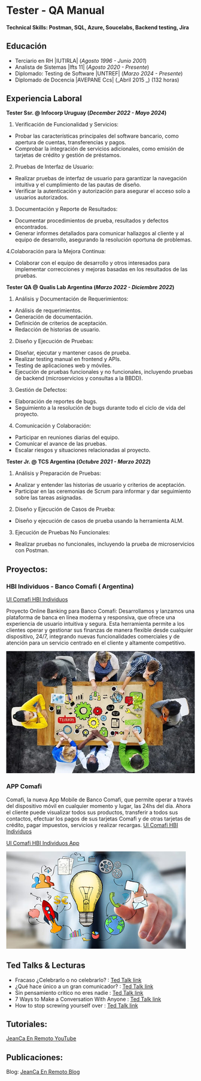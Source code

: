 # Tester - QA Manual

#### Technical Skills: Postman, SQL, Azure, Soucelabs, Backend testing, Jira

## Educación
- Terciario en RH |IUTIRLA| (_Agosto 1996 - Junio 2001_)							       		
- Analista de Sistemas |Ifts 11| (_Agosto 2020 - Presente_)
- Diplomado: Testing de Software |UNTREF| (_Marzo 2024 - Presente_)
- Diplomado de Docencia |AVEPANE Ccs| (_Abril 2015 _) (132 horas)			        		

## Experiencia Laboral
**Tester Ssr. @ Infocorp Uruguay (_December 2022 - Mayo 2024_)**
1. Verificación de Funcionalidad y Servicios:
- Probar las características principales del software bancario, como apertura de cuentas, transferencias y pagos.
- Comprobar la integración de servicios adicionales, como emisión de tarjetas de crédito y gestión de préstamos.

2. Pruebas de Interfaz de Usuario:
- Realizar pruebas de interfaz de usuario para garantizar la navegación intuitiva y el cumplimiento de las pautas de diseño.
- Verificar la autenticación y autorización para asegurar el acceso solo a usuarios autorizados.

3. Documentación y Reporte de Resultados:
- Documentar procedimientos de prueba, resultados y defectos encontrados.
- Generar informes detallados para comunicar hallazgos al cliente y al equipo de desarrollo, asegurando la resolución oportuna de problemas.

4.Colaboración para la Mejora Continua:
- Colaborar con el equipo de desarrollo y otros interesados para implementar correcciones y mejoras basadas en los resultados de las pruebas.

**Tester QA @ Qualis Lab Argentina (_Marzo 2022 - Diciembre 2022_)**
1. Análisis y Documentación de Requerimientos:
- Análisis de requerimientos.
- Generación de documentación.
- Definición de criterios de aceptación.
- Redacción de historias de usuario.

2. Diseño y Ejecución de Pruebas:
- Diseñar, ejecutar y mantener casos de prueba.
- Realizar testing manual en frontend y APIs.
- Testing de aplicaciones web y móviles.
- Ejecución de pruebas funcionales y no funcionales, incluyendo pruebas de backend (microservicios y consultas a la BBDD).

3. Gestión de Defectos:
- Elaboración de reportes de bugs.
- Seguimiento a la resolución de bugs durante todo el ciclo de vida del proyecto.

4. Comunicación y Colaboración:
- Participar en reuniones diarias del equipo.
- Comunicar el avance de las pruebas.
- Escalar riesgos y situaciones relacionadas al proyecto.

**Tester Jr. @ TCS Argentina (_Octubre 2021 - Marzo 2022_)**
1. Análisis y Preparación de Pruebas:
- Analizar y entender las historias de usuario y criterios de aceptación.
- Participar en las ceremonias de Scrum para informar y dar seguimiento sobre las tareas asignadas.

2. Diseño y Ejecución de Casos de Prueba:
- Diseño y ejecución de casos de prueba usando la herramienta ALM.

3. Ejecución de Pruebas No Funcionales:
- Realizar pruebas no funcionales, incluyendo la prueba de microservicios con Postman.

## Proyectos:
### HBI Individuos - Banco Comafi ( Argentina)
[UI Comafi HBI Individuos]([(https://www.comafi.com.ar/atencion-cliente-individuos/tutoriales.aspx)])

Proyecto Online Banking para Banco Comafi: Desarrollamos y lanzamos una plataforma de banca en línea moderna y responsiva, que ofrece una experiencia de usuario intuitiva y segura. Esta herramienta permite a los clientes operar y gestionar sus finanzas de manera flexible desde cualquier dispositivo, 24/7, integrando nuevas funcionalidades comerciales y de atención para un servicio centrado en el cliente y altamente competitivo.

![EEG Band Discovery](/assets/img/eeg_band_discovery.jpeg)

### APP Comafi
Comafi, la nueva App Mobile de Banco Comafi, que permite operar a través del dispositivo móvil en cualquier momento y lugar, las 24hs del día. Ahora el cliente puede visualizar todos sus productos, transferir a todos sus contactos, efectuar los pagos de sus tarjetas Comafi y de otras tarjetas de crédito, pagar impuestos, servicios y realizar recargas.
[UI Comafi HBI Individuos]([(https://www.comafi.com.ar/atencion-cliente-individuos/tutoriales.aspx)])

[UI Comafi HBI Individuos App]([(https://www.comafi.com.ar/atencion-cliente-individuos/tutoriales.aspx)])


![Bike Study](/assets/img/bike_study.jpeg)

## Ted Talks & Lecturas
- Fracaso ¿Celebrarlo o no celebrarlo? :   [Ted Talk link ]([(https://youtu.be/fa4BtTAlqZk?si=EKwUHvz9BeIz9Jv6)])
- ¿Qué hace único a un gran comunicador? : [Ted Talk link ]([(https://youtu.be/diz6S0LEvfA?si=69CG5Ovh7oRzx5Ms)])
- Sin pensamiento critico no eres nadie :  [Ted Talk link ]([(https://youtu.be/WxC4RfTiOsM?si=BL1xBf9XOFLFRyfk)])
- 7 Ways to Make a Conversation With Anyone : [Ted Talk link ]([(https://youtu.be/F4Zu5ZZAG7I?si=A7rqoD4BOV4DVgCS)])
- How to stop screwing yourself over : [Ted Talk link ]([(https://youtu.be/Lp7E973zozc?si=BZNSrvieepsxLFpa)])

## Tutoriales:
[JeanCa En Remoto YouTube]([(https://www.youtube.com/channel/UC0lpnIO6SAJnr81KtU9bcuA)])

## Publicaciones:
Blog: [JeanCa En Remoto Blog](https://jeancaenremoto.wordpress.com/)
